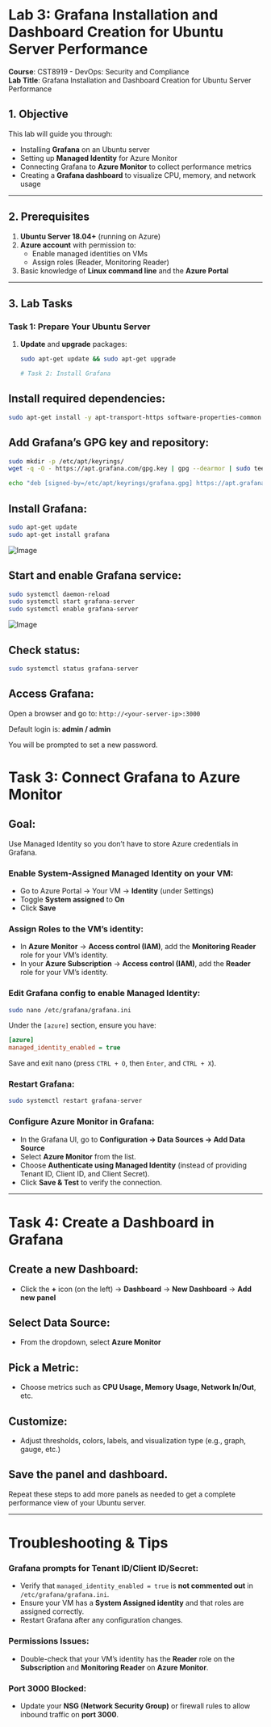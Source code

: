 # Lab 3: Grafana Installation and Dashboard Creation for Ubuntu Server Performance

**Course**: CST8919 - DevOps: Security and Compliance  
**Lab Title**: Grafana Installation and Dashboard Creation for Ubuntu Server Performance  

## 1. Objective

This lab will guide you through:
- Installing **Grafana** on an Ubuntu server
- Setting up **Managed Identity** for Azure Monitor
- Connecting Grafana to **Azure Monitor** to collect performance metrics
- Creating a **Grafana dashboard** to visualize CPU, memory, and network usage

---

## 2. Prerequisites

1. **Ubuntu Server 18.04+** (running on Azure)
2. **Azure account** with permission to:
   - Enable managed identities on VMs
   - Assign roles (Reader, Monitoring Reader)
3. Basic knowledge of **Linux command line** and the **Azure Portal**

---

## 3. Lab Tasks

### Task 1: Prepare Your Ubuntu Server

1. **Update** and **upgrade** packages:
   ```bash
   sudo apt-get update && sudo apt-get upgrade

   # Task 2: Install Grafana

## Install required dependencies:
```bash
sudo apt-get install -y apt-transport-https software-properties-common wget
```

## Add Grafana’s GPG key and repository:
```bash
sudo mkdir -p /etc/apt/keyrings/
wget -q -O - https://apt.grafana.com/gpg.key | gpg --dearmor | sudo tee /etc/apt/keyrings/grafana.gpg > /dev/null

echo "deb [signed-by=/etc/apt/keyrings/grafana.gpg] https://apt.grafana.com stable main" | sudo tee -a /etc/apt/sources.list.d/grafana.list
```

## Install Grafana:
```bash
sudo apt-get update
sudo apt-get install grafana
```
![Image](https://github.com/user-attachments/assets/00bcb0d5-a57b-4e11-858f-e5f98c3f130d)
## Start and enable Grafana service:
```bash
sudo systemctl daemon-reload
sudo systemctl start grafana-server
sudo systemctl enable grafana-server
```
![Image](https://github.com/user-attachments/assets/def70544-fdbe-4b74-878b-53f5a484d6f2)
## Check status:
```bash
sudo systemctl status grafana-server
```

## Access Grafana:
Open a browser and go to: `http://<your-server-ip>:3000`

Default login is: **admin / admin**

You will be prompted to set a new password.
# Task 3: Connect Grafana to Azure Monitor

## Goal:
Use Managed Identity so you don’t have to store Azure credentials in Grafana.

### Enable System-Assigned Managed Identity on your VM:
- Go to Azure Portal → Your VM → **Identity** (under Settings)
- Toggle **System assigned** to **On**
- Click **Save**

### Assign Roles to the VM’s identity:
- In **Azure Monitor** → **Access control (IAM)**, add the **Monitoring Reader** role for your VM’s identity.
- In your **Azure Subscription** → **Access control (IAM)**, add the **Reader** role for your VM’s identity.

### Edit Grafana config to enable Managed Identity:
```bash
sudo nano /etc/grafana/grafana.ini
```

Under the `[azure]` section, ensure you have:
```ini
[azure]
managed_identity_enabled = true
```

Save and exit nano (press `CTRL + O`, then `Enter`, and `CTRL + X`).

### Restart Grafana:
```bash
sudo systemctl restart grafana-server
```

### Configure Azure Monitor in Grafana:
- In the Grafana UI, go to **Configuration → Data Sources → Add Data Source**
- Select **Azure Monitor** from the list.
- Choose **Authenticate using Managed Identity** (instead of providing Tenant ID, Client ID, and Client Secret).
- Click **Save & Test** to verify the connection.

---

# Task 4: Create a Dashboard in Grafana

## Create a new Dashboard:
- Click the **+** icon (on the left) → **Dashboard** → **New Dashboard** → **Add new panel**

## Select Data Source:
- From the dropdown, select **Azure Monitor**

## Pick a Metric:
- Choose metrics such as **CPU Usage, Memory Usage, Network In/Out**, etc.

## Customize:
- Adjust thresholds, colors, labels, and visualization type (e.g., graph, gauge, etc.)

## Save the panel and dashboard.
Repeat these steps to add more panels as needed to get a complete performance view of your Ubuntu server.

---

# Troubleshooting & Tips

### Grafana prompts for Tenant ID/Client ID/Secret:
- Verify that `managed_identity_enabled = true` is **not commented out** in `/etc/grafana/grafana.ini`.
- Ensure your VM has a **System Assigned identity** and that roles are assigned correctly.
- Restart Grafana after any configuration changes.

### Permissions Issues:
- Double-check that your VM’s identity has the **Reader** role on the **Subscription** and **Monitoring Reader** on **Azure Monitor**.

### Port 3000 Blocked:
- Update your **NSG (Network Security Group)** or firewall rules to allow inbound traffic on **port 3000**.

